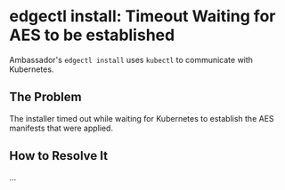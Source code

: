 # edgectl install: Timeout Waiting for AES to be established
 
Ambassador's `edgectl install` uses `kubectl` to communicate with Kubernetes.  

## The Problem

The installer timed out while waiting for Kubernetes to establish the AES manifests that were applied.

## How to Resolve It

...
